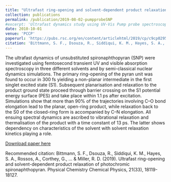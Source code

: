 ```yaml
---
title: "Ultrafast ring-opening and solvent-dependent product relaxation of photochromic spironaphthopyran"
collection: publications
permalink: /publication/2019-08-02-pumpprobeSNP
#excerpt: 'Ultrafast dynamics study using UV-Vis Pump probe spectroscopy and excited state dynamics simulation using Surface Hopping algorithm'
date: 2010-10-01
venue: 'PCCP'
paperurl: 'https://pubs.rsc.org/en/content/articlehtml/2019/cp/c9cp02950h'
citation: 'Bittmann, S. F., Dsouza, R., Siddiqui, K. M., Hayes, S. A., Rossos, A., Corthey, G., ... & Miller, R. D. (2019). Ultrafast ring-opening and solvent-dependent product relaxation of photochromic spironaphthopyran. Physical Chemistry Chemical Physics, 21(33), 18119-18127.'
---
```

The ultrafast dynamics of unsubstituted spironaphthopyran (SNP) were investigated using femtosecond transient UV and visible absorption spectroscopy in three different solvents and by semi-classical nuclear dynamics simulations. The primary ring-opening of the pyran unit was found to occur in 300 fs yielding a non-planar intermediate in the first singlet excited state (S1). Subsequent planarisation and relaxation to the product ground state proceed through barrier crossing on the S1 potential energy surface (PES) and take place within 1.1 ps after excitation. Simulations show that more than 90% of the trajectories involving C–O bond elongation lead to the planar, open-ring product, while relaxation back to the S0 of the closed-ring form is accompanied by C–N elongation. All ensuing spectral dynamics are ascribed to vibrational relaxation and thermalisation of the product with a time constant of 13 ps. The latter shows dependency on characteristics of the solvent with solvent relaxation kinetics playing a role.

[Download paper here](https://pubs.rsc.org/en/content/articlehtml/2019/cp/c9cp02950h)

Recommended citation: Bittmann, S. F., Dsouza, R., Siddiqui, K. M., Hayes, S. A., Rossos, A., Corthey, G., ... & Miller, R. D. (2019). Ultrafast ring-opening and solvent-dependent product relaxation of photochromic spironaphthopyran. Physical Chemistry Chemical Physics, 21(33), 18119-18127.